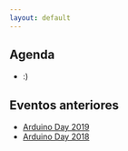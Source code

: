 ```yaml
---
layout: default
---
```


## Agenda

- :)

## Eventos anteriores

- [Arduino Day 2019](#)
- [Arduino Day 2018](#)
